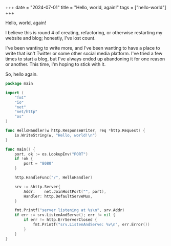 +++
date = "2024-07-01"
title = "Hello, world, again!"
tags = ["hello-world"]
+++

Hello, world, again!

I believe this is round 4 of creating, refactoring, or otherwise restarting my
website and blog; honestly, I've lost count.

I've been wanting to write more, and I've been wanting to have a place to write
that isn't Twitter or some other social media platform. I've tried a few times
to start a blog, but I've always ended up abandoning it for one reason or
another. This time, I'm hoping to stick with it.

So, hello again.

```go
package main

import (
	"fmt"
	"io"
	"net"
	"net/http"
	"os"
)

func HelloHandler(w http.ResponseWriter, req *http.Request) {
	io.WriteString(w, "Hello, world!\n")
}

func main() {
	port, ok := os.LookupEnv("PORT")
	if !ok {
		port = "8080"
	}

	http.HandleFunc("/", HelloHandler)

	srv := &http.Server{
		Addr:    net.JoinHostPort("", port),
		Handler: http.DefaultServeMux,
	}

	fmt.Printf("server listening at %s\n", srv.Addr)
	if err := srv.ListenAndServe(); err != nil {
		if err != http.ErrServerClosed {
			fmt.Printf("srv.ListenAndServe: %v\n", err.Error())
		}
	}
}
```
